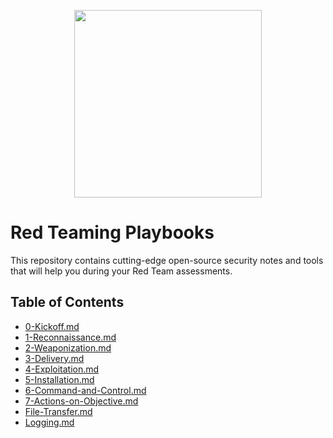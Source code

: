 <p align="center">
  <img width="300" height="300" src="https://github.com/0xsyr0/Red-Team-Playbooks/blob/master/images/red-team.png">
</p>

# Red Teaming Playbooks

This repository contains cutting-edge open-source security notes and tools that will help you during your Red Team assessments.

## Table of Contents
- [0-Kickoff.md](#0-Kickoff.md)
- [1-Reconnaissance.md](#1-Reconnaissance.md)
- [2-Weaponization.md](#2-Weaponization.md)
- [3-Delivery.md](#3-Delivery.md)
- [4-Exploitation.md](#4-Exploitation.md)
- [5-Installation.md](#5-Installation.md)
- [6-Command-and-Control.md](#6-Command-and-Control.md)
- [7-Actions-on-Objective.md](#7-Actions-on-Objective.md)
- [File-Transfer.md](#File-Transfer.md)
- [Logging.md](#Logging.md)
